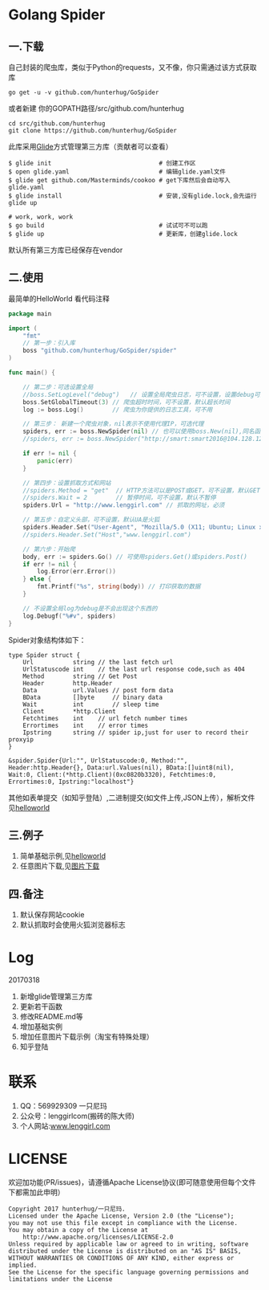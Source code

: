 # Golang Spider

## 一.下载

自己封装的爬虫库，类似于Python的requests，又不像，你只需通过该方式获取库

```
go get -u -v github.com/hunterhug/GoSpider
```

或者新建 你的GOPATH路径/src/github.com/hunterhug

```
cd src/github.com/hunterhug
git clone https://github.com/hunterhug/GoSpider
```

此库采用[Glide](https://github.com/Masterminds/glide)方式管理第三方库（贡献者可以查看）

```
$ glide init                              # 创建工作区
$ open glide.yaml                         # 编辑glide.yaml文件
$ glide get github.com/Masterminds/cookoo # get下库然后会自动写入glide.yaml
$ glide install                           # 安装,没有glide.lock,会先运行glide up

# work, work, work
$ go build                                # 试试可不可以跑
$ glide up                                # 更新库，创建glide.lock
```

默认所有第三方库已经保存在vendor

## 二.使用

最简单的HelloWorld 看代码注释
```go
package main

import (
	"fmt"
	// 第一步：引入库
	boss "github.com/hunterhug/GoSpider/spider"
)

func main() {

	// 第二步：可选设置全局
	//boss.SetLogLevel("debug")   // 设置全局爬虫日志，可不设置，设置debug可打印出http请求轨迹
	boss.SetGlobalTimeout(3) // 爬虫超时时间，可不设置，默认超长时间
	log := boss.Log()        // 爬虫为你提供的日志工具，可不用

	// 第三步： 新建一个爬虫对象，nil表示不使用代理IP，可选代理
	spiders, err := boss.NewSpider(nil) // 也可以使用boss.New(nil),同名函数
	//spiders, err := boss.NewSpider("http://smart:smart2016@104.128.121.46:808")

	if err != nil {
		panic(err)
	}

	// 第四步：设置抓取方式和网站
	//spiders.Method = "get"  // HTTP方法可以是POST或GET，可不设置，默认GET
	//spiders.Wait = 2        // 暂停时间，可不设置，默认不暂停
	spiders.Url = "http://www.lenggirl.com" // 抓取的网址，必须

	// 第五步：自定义头部，可不设置，默认UA是火狐
	spiders.Header.Set("User-Agent", "Mozilla/5.0 (X11; Ubuntu; Linux x86_64; rv:46.0) Gecko/20100101 Firefox/46.0")
	//spiders.Header.Set("Host","www.lenggirl.com")

	// 第六步：开始爬
	body, err := spiders.Go() // 可使用spiders.Get()或spiders.Post()
	if err != nil {
		log.Error(err.Error())
	} else {
		fmt.Printf("%s", string(body)) // 打印获取的数据
	}

	// 不设置全局log为debug是不会出现这个东西的
	log.Debugf("%#v", spiders)
}
```

Spider对象结构体如下：
```
type Spider struct {
	Url           string // the last fetch url
	UrlStatuscode int    // the last url response code,such as 404
	Method        string // Get Post
	Header        http.Header
	Data          url.Values // post form data
	BData         []byte     // binary data
	Wait          int        // sleep time
	Client        *http.Client
	Fetchtimes    int    // url fetch number times
	Errortimes    int    // error times
	Ipstring      string // spider ip,just for user to record their proxyip
}

&spider.Spider{Url:"", UrlStatuscode:0, Method:"", Header:http.Header{}, Data:url.Values(nil), BData:[]uint8(nil), Wait:0, Client:(*http.Client)(0xc0820b3320), Fetchtimes:0, Errortimes:0, Ipstring:"localhost"}
```

其他如表单提交（如知乎登陆）,二进制提交(如文件上传,JSON上传），解析文件见[helloworld](example/helloworld/README.md)

## 三.例子
1. 简单基础示例,见[helloworld](example/helloworld/README.md)
2. 任意图片下载,见[图片下载](example/taobao/README.md)

## 四.备注
1. 默认保存网站cookie
2. 默认抓取时会使用火狐浏览器标志

# Log
20170318 

1. 新增glide管理第三方库
2. 更新若干函数
3. 修改README.md等
4. 增加基础实例
5. 增加任意图片下载示例（淘宝有特殊处理）
6. 知乎登陆


# 联系

1. QQ：569929309 一只尼玛
2. 公众号：lenggirlcom(搬砖的陈大师)
3. 个人网站:www.lenggirl.com

# LICENSE

欢迎加功能(PR/issues)，请遵循Apache License协议(即可随意使用但每个文件下都需加此申明）

```
Copyright 2017 hunterhug/一只尼玛.
Licensed under the Apache License, Version 2.0 (the "License");
you may not use this file except in compliance with the License.
You may obtain a copy of the License at
    http://www.apache.org/licenses/LICENSE-2.0
Unless required by applicable law or agreed to in writing, software
distributed under the License is distributed on an "AS IS" BASIS,
WITHOUT WARRANTIES OR CONDITIONS OF ANY KIND, either express or implied.
See the License for the specific language governing permissions and
limitations under the License
```